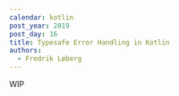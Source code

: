 ```yaml
---
calendar: kotlin
post_year: 2019
post_day: 16
title: Typesafe Error Handling in Kotlin
authors:
  - Fredrik Løberg
---
```

WIP
